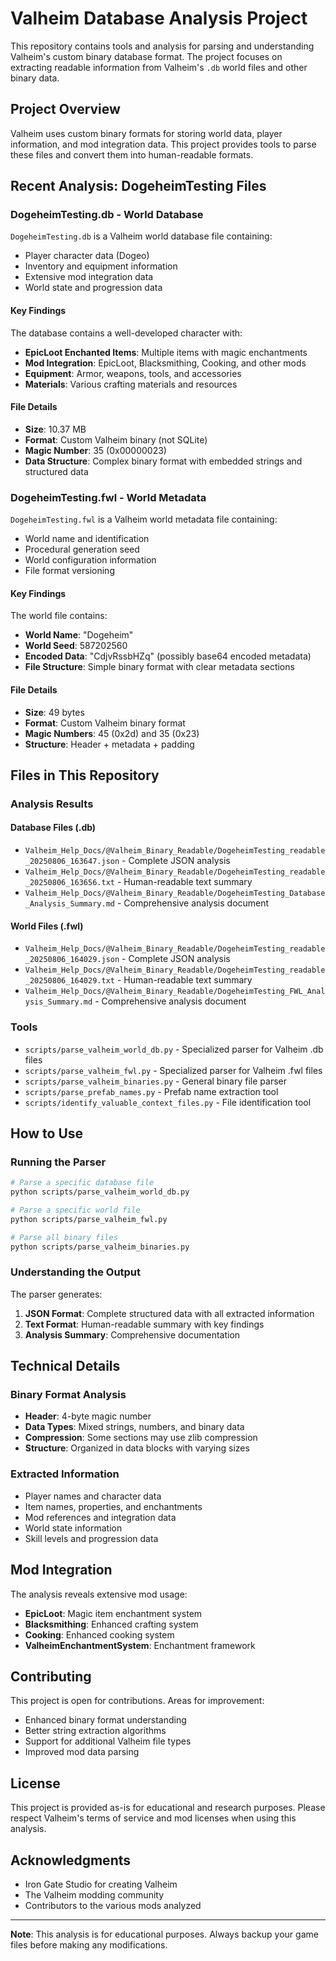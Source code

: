 # Valheim Database Analysis Project

This repository contains tools and analysis for parsing and understanding Valheim's custom binary database format. The project focuses on extracting readable information from Valheim's `.db` world files and other binary data.

## Project Overview

Valheim uses custom binary formats for storing world data, player information, and mod integration data. This project provides tools to parse these files and convert them into human-readable formats.

## Recent Analysis: DogeheimTesting Files

### DogeheimTesting.db - World Database
`DogeheimTesting.db` is a Valheim world database file containing:
- Player character data (Dogeo)
- Inventory and equipment information
- Extensive mod integration data
- World state and progression data

#### Key Findings
The database contains a well-developed character with:
- **EpicLoot Enchanted Items**: Multiple items with magic enchantments
- **Mod Integration**: EpicLoot, Blacksmithing, Cooking, and other mods
- **Equipment**: Armor, weapons, tools, and accessories
- **Materials**: Various crafting materials and resources

#### File Details
- **Size**: 10.37 MB
- **Format**: Custom Valheim binary (not SQLite)
- **Magic Number**: 35 (0x00000023)
- **Data Structure**: Complex binary format with embedded strings and structured data

### DogeheimTesting.fwl - World Metadata
`DogeheimTesting.fwl` is a Valheim world metadata file containing:
- World name and identification
- Procedural generation seed
- World configuration information
- File format versioning

#### Key Findings
The world file contains:
- **World Name**: "Dogeheim"
- **World Seed**: 587202560
- **Encoded Data**: "CdjvRssbHZq" (possibly base64 encoded metadata)
- **File Structure**: Simple binary format with clear metadata sections

#### File Details
- **Size**: 49 bytes
- **Format**: Custom Valheim binary format
- **Magic Numbers**: 45 (0x2d) and 35 (0x23)
- **Structure**: Header + metadata + padding

## Files in This Repository

### Analysis Results
#### Database Files (.db)
- `Valheim_Help_Docs/@Valheim_Binary_Readable/DogeheimTesting_readable_20250806_163647.json` - Complete JSON analysis
- `Valheim_Help_Docs/@Valheim_Binary_Readable/DogeheimTesting_readable_20250806_163656.txt` - Human-readable text summary
- `Valheim_Help_Docs/@Valheim_Binary_Readable/DogeheimTesting_Database_Analysis_Summary.md` - Comprehensive analysis document

#### World Files (.fwl)
- `Valheim_Help_Docs/@Valheim_Binary_Readable/DogeheimTesting_readable_20250806_164029.json` - Complete JSON analysis
- `Valheim_Help_Docs/@Valheim_Binary_Readable/DogeheimTesting_readable_20250806_164029.txt` - Human-readable text summary
- `Valheim_Help_Docs/@Valheim_Binary_Readable/DogeheimTesting_FWL_Analysis_Summary.md` - Comprehensive analysis document

### Tools
- `scripts/parse_valheim_world_db.py` - Specialized parser for Valheim .db files
- `scripts/parse_valheim_fwl.py` - Specialized parser for Valheim .fwl files
- `scripts/parse_valheim_binaries.py` - General binary file parser
- `scripts/parse_prefab_names.py` - Prefab name extraction tool
- `scripts/identify_valuable_context_files.py` - File identification tool

## How to Use

### Running the Parser
```bash
# Parse a specific database file
python scripts/parse_valheim_world_db.py

# Parse a specific world file
python scripts/parse_valheim_fwl.py

# Parse all binary files
python scripts/parse_valheim_binaries.py
```

### Understanding the Output
The parser generates:
1. **JSON Format**: Complete structured data with all extracted information
2. **Text Format**: Human-readable summary with key findings
3. **Analysis Summary**: Comprehensive documentation

## Technical Details

### Binary Format Analysis
- **Header**: 4-byte magic number
- **Data Types**: Mixed strings, numbers, and binary data
- **Compression**: Some sections may use zlib compression
- **Structure**: Organized in data blocks with varying sizes

### Extracted Information
- Player names and character data
- Item names, properties, and enchantments
- Mod references and integration data
- World state information
- Skill levels and progression data

## Mod Integration

The analysis reveals extensive mod usage:
- **EpicLoot**: Magic item enchantment system
- **Blacksmithing**: Enhanced crafting system
- **Cooking**: Enhanced cooking system
- **ValheimEnchantmentSystem**: Enchantment framework

## Contributing

This project is open for contributions. Areas for improvement:
- Enhanced binary format understanding
- Better string extraction algorithms
- Support for additional Valheim file types
- Improved mod data parsing

## License

This project is provided as-is for educational and research purposes. Please respect Valheim's terms of service and mod licenses when using this analysis.

## Acknowledgments

- Iron Gate Studio for creating Valheim
- The Valheim modding community
- Contributors to the various mods analyzed

---

**Note**: This analysis is for educational purposes. Always backup your game files before making any modifications.
